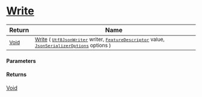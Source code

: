 # [Write](./NetCoreFeatureDescriptorConverter-100664185.md)



| Return | Name | 
| --- | --- | 
| <sub>[Void](https://docs.microsoft.com/en-us/dotnet/api/System.Void)</sub>| <sub>[Write](./NetCoreFeatureDescriptorConverter-100664185.md) ( [`Utf8JsonWriter`](https://docs.microsoft.com/en-us/dotnet/api/System.Text.Json.Utf8JsonWriter) writer, [`FeatureDescriptor`](./../../../FeatureDescriptor.md) value, [`JsonSerializerOptions`](https://docs.microsoft.com/en-us/dotnet/api/System.Text.Json.JsonSerializerOptions) options )</sub>| <br>


#### Parameters

#### Returns
[Void](https://docs.microsoft.com/en-us/dotnet/api/System.Void)